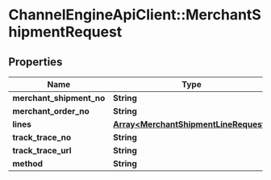 # ChannelEngineApiClient::MerchantShipmentRequest

## Properties
Name | Type | Description | Notes
------------ | ------------- | ------------- | -------------
**merchant_shipment_no** | **String** |  | 
**merchant_order_no** | **String** |  | 
**lines** | [**Array&lt;MerchantShipmentLineRequest&gt;**](MerchantShipmentLineRequest.md) |  | 
**track_trace_no** | **String** |  | [optional] 
**track_trace_url** | **String** |  | [optional] 
**method** | **String** |  | [optional] 


